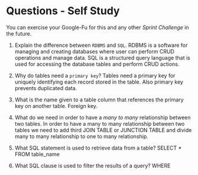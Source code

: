# Questions - Self Study

You can exercise your Google-Fu for this and any other _Sprint Challenge_ in the future.

1.  Explain the difference between `RDBMS` and `SQL`.
RDBMS is a software for managing and creating databases where user can perform CRUD operations and manage data.
SQL is a structured query language  that is used for accessing the database tables and perform CRUD actions.

1.  Why do tables need a `primary key`?
Tables need a primary key for uniquely identifying each record stored in the table. Also primary key prevents duplicated data. 

1.  What is the name given to a table column that references the primary key
    on another table.
    Foreign key.

1.  What do we need in order to have a _many to many_ relationship between two
    tables.
In order to have a many to many relationship between two tables we need to add third JOIN TABLE or JUNCTION TABLE and divide many to many relationship to one to many relationship. 

1.  What SQL statement is used to retrieve data from a table?
SELECT * FROM table_name

1.  What SQL clause is used to filter the results of a query?
WHERE
